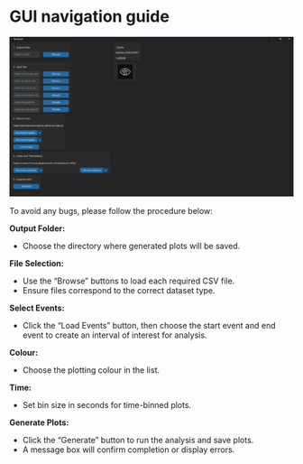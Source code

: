 # GUI navigation guide

![Screenshot of the GUI.](gui.png)

To avoid any bugs, please follow the procedure below:

**Output Folder:**  

- Choose the directory where generated plots will be saved.

**File Selection:**  

- Use the “Browse” buttons to load each required CSV file.  
- Ensure files correspond to the correct dataset type.

**Select Events:**  

- Click the “Load Events” button, then choose the start event and end event to create an interval of interest for analysis.

**Colour:**

- Choose the plotting colour in the list.

**Time:**  

- Set bin size in seconds for time-binned plots.

**Generate Plots:** 

- Click the “Generate” button to run the analysis and save plots.  
- A message box will confirm completion or display errors.
